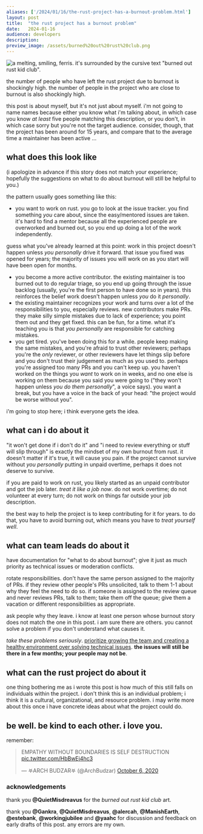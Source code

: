 ```yaml
---
aliases: ['/2024/01/16/the-rust-project-has-a-burnout-problem.html']
layout:	post
title:	"the rust project has a burnout problem"
date:	2024-01-16
audience: developers
description:
preview_image: /assets/burned%20out%20rust%20club.png
---
```


![a melting, smiling, ferris. it's surrounded by the cursive text "burned out rust kid club".](/assets/burned%20out%20rust%20club.png)

the number of people who have left the rust project due to burnout is shockingly high. the number of people in the project who are close to burnout is also shockingly high.

this post is about myself, but it's not just about myself. i'm not going to name names because either you know what i'm talking about, in which case you know *at least* five people matching this description, or you don't, in which case sorry but you're not the target audience. consider, though, that the project has been around for 15 years, and compare that to the average time a maintainer has been active ...

## what does this look like

(i apologize in advance if this story does not match your experience; hopefully the suggestions on what to do about burnout will still be helpful to you.)

the pattern usually goes something like this:
- you want to work on rust. you go to look at the issue tracker. you find something *you* care about, since the easy/mentored issues are taken. it's hard to find a mentor because all the experienced people are overworked and burned out, so you end up doing a lot of the work independently.

guess what you've already learned at this point: work in this project doesn't happen unless *you personally* drive it forward. that issue you fixed was opened for years; the majority of issues you will work on as you start will have been open for months.

- you become a more active contributor. the existing maintainer is too burned out to do regular triage, so you end up going through the issue backlog (usually, you're the first person to have done so in years). this reinforces the belief work doesn't happen unless *you* do it *personally*.
- the existing maintainer recognizes your work and turns over a lot of the responsibilities to you, especially reviews. new contributors make PRs. they make silly simple mistakes due to lack of experience; you point them out and they get fixed. this can be fun, for a time. what it's teaching you is that *you personally* are responsible for catching mistakes.
- you get tired. you've been doing this for a while. people keep making the same mistakes, and you're afraid to trust other reviewers; perhaps you're the *only* reviewer, or other reviewers have let things slip before and you don't trust their judgement as much as you used to. perhaps you're assigned too many PRs and you can't keep up. you haven't worked on the things you *want* to work on in weeks, and no one else is working on them because you said you were going to ("they won't happen unless *you do them personally*", a voice says). you want a break, but you have a voice in the back of your head: "the project would be worse without you".

i'm going to stop here; i think everyone gets the idea.

## what can i do about it

"it won't get done if i don't do it" and "i need to review everything or stuff will slip through" is exactly the mindset of my own burnout from rust. it doesn't matter if it's true, it will cause you pain. if the project cannot survive without *you personally* putting in unpaid overtime, perhaps it does not deserve to survive.

if you are paid to work on rust, you likely started as an unpaid contributor and got the job later. *treat it like a job now*. do not work overtime; do not volunteer at every turn; do not work on things far outside your job description.

the best way to help the project is to keep contributing for it for years. to do that, you have to avoid burning out, which means you have to *treat yourself well*.

## what can team leads do about it

have documentation for "what to do about burnout"; give it just as much priority as technical issues or moderation conflicts.

rotate responsibilities. don't have the same person assigned to the majority of PRs. if they review other people's PRs unsolicited, talk to them 1-1 about why they feel the need to do so. if someone is assigned to the review queue and never reviews PRs, talk to them; take them off the queue; give them a vacation or different responsibilities as appropriate.

ask people why they leave. i know at least one person whose burnout story does not match the one in this post. i am sure there are others. you cannot solve a problem if you don't understand what causes it.

*take these problems seriously*. [prioritize growing the team and creating a healthy environment over solving technical issues][open source post]. **the issues will still be there in a few months; your people may not be**.

[open source post]: https://jyn.dev/2023/12/04/How-to-maintain-an-open-source-project.html

## what can the rust project do about it

one thing bothering me as i wrote this post is how much of this still falls on individuals within the project. i don't think this is an individual problem; i think it is a cultural, organizational, and resource problem. i may write more about this once i have concrete ideas about what the project could do.

## be well. be kind to each other. i love you.

remember:

<blockquote class="twitter-tweet"><p lang="en" dir="ltr">EMPATHY WITHOUT BOUNDARIES IS SELF DESTRUCTION <a href="https://t.co/HbBwEj4hc3">pic.twitter.com/HbBwEj4hc3</a></p>&mdash; 𖤐ARCH BUDZAR𖤐 (@ArchBudzar) <a href="https://twitter.com/ArchBudzar/status/1313572660048269315?ref_src=twsrc%5Etfw">October 6, 2020</a></blockquote> <script async src="https://platform.twitter.com/widgets.js" charset="utf-8"></script> 

### acknowledgements

thank you **@QuietMisdreavus** for the *burned out rust kid club* art.

thank you **@Gankra**, **@QuietMisdreavus**, **@alercah**, **@ManishEarth**, **@estebank**, **@workingjubilee** and **@yaahc** for discussion and feedback on early drafts of this post. any errors are my own.